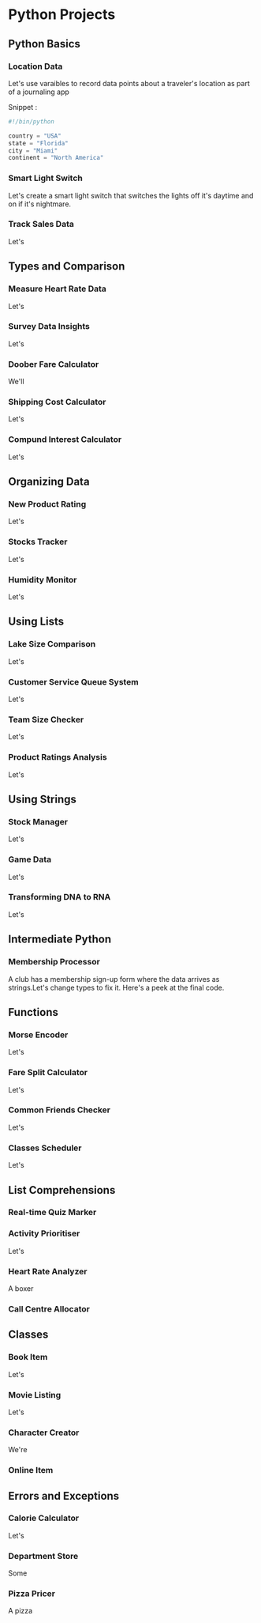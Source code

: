 # Python Projects

## Python Basics

### Location Data
 Let's use varaibles to record data points about
 a traveler's location as part of a journaling
 app 

 Snippet :
 ```python 
 #!/bin/python 

 country = "USA"
 state = "Florida"
 city = "Miami"
 continent = "North America"
 ```

### Smart Light Switch 
 Let's create a smart light switch that switches
 the lights off it's daytime and on if it's nightmare.

### Track Sales Data
 Let's

## Types and Comparison

### Measure Heart Rate Data
 Let's

### Survey Data Insights
 Let's

### Doober Fare Calculator
 We'll

### Shipping Cost Calculator
 Let's

### Compund Interest Calculator
 Let's

## Organizing Data

### New Product Rating
 Let's

### Stocks Tracker
 Let's

### Humidity Monitor
 Let's

## Using Lists

### Lake Size Comparison
 Let's

### Customer Service Queue System
 Let's

### Team Size Checker 
 Let's

### Product Ratings Analysis
 Let's

## Using Strings 

### Stock Manager
 Let's

### Game Data
 Let's

### Transforming DNA to RNA 
 Let's

## Intermediate Python

### Membership Processor 
 A club has a membership sign-up form where the
 data arrives as strings.Let's change types
 to fix it. Here's a peek at the final code.

## Functions

### Morse Encoder
 Let's

### Fare Split Calculator
 Let's

### Common Friends Checker
 Let's

### Classes Scheduler
 Let's

## List Comprehensions

### Real-time Quiz Marker

### Activity Prioritiser
 Let's

### Heart Rate Analyzer 
 A boxer 

### Call Centre Allocator

## Classes

### Book Item
 Let's

### Movie Listing 
 Let's

### Character Creator
 We're

### Online Item

## Errors and Exceptions

### Calorie Calculator
 Let's

### Department Store
 Some

### Pizza Pricer
 A pizza 












